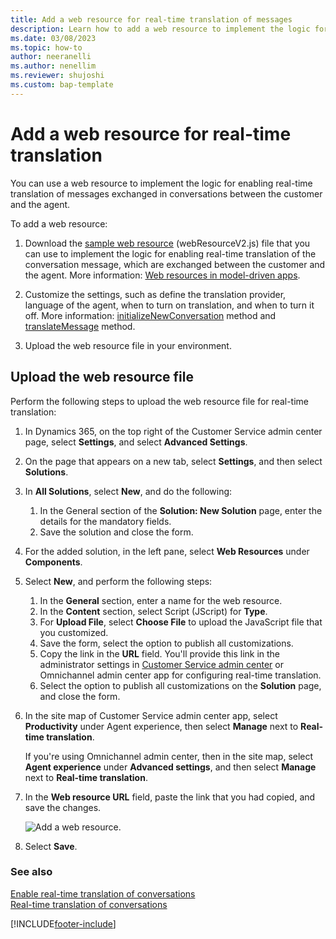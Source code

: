 ```yaml
---
title: Add a web resource for real-time translation of messages
description: Learn how to add a web resource to implement the logic for enabling real-time translation of messages exchanged between your customers and agents.
ms.date: 03/08/2023
ms.topic: how-to
author: neeranelli
ms.author: nenellim
ms.reviewer: shujoshi
ms.custom: bap-template
---
```

# Add a web resource for real-time translation

You can use a web resource to implement the logic for enabling real-time translation of messages exchanged in conversations between the customer and the agent.

To add a web resource:

1. Download the [sample web resource](https://github.com/microsoft/Dynamics365-Apps-Samples/tree/master/customer-service/omnichannel/real-time-translation) (webResourceV2.js) file that you can use to implement the logic for enabling real-time translation of the conversation message, which are exchanged between the customer and the agent. More information: [Web resources in model-driven apps](/powerapps/developer/model-driven-apps/web-resources).

2. Customize the settings, such as define the translation provider, language of the agent, when to turn on translation, and when to turn it off. More information: [initializeNewConversation](../develop/reference/methods/initializeNewConversation.md) method and [translateMessage](../develop/reference/methods/translateMessage.md) method.

3. Upload the web resource file in your environment.

## Upload the web resource file

Perform the following steps to upload the web resource file for real-time translation:

1. In Dynamics 365, on the top right of the Customer Service admin center page, select **Settings**, and select **Advanced Settings**.

2. On the page that appears on a new tab, select **Settings**, and then select **Solutions**.

3. In **All Solutions**, select **New**, and do the following:
   1. In the General section of the **Solution: New Solution** page, enter the details for the mandatory fields.
   2. Save the solution and close the form.

4. For the added solution, in the left pane, select **Web Resources** under **Components**.

5. Select **New**, and perform the following steps:
   1. In the **General** section, enter a name for the web resource.
   2. In the **Content** section, select Script (JScript) for **Type**.
   3. For **Upload File**, select **Choose File** to upload the JavaScript file that you customized.
   4. Save the form, select the option to publish all customizations.
   5. Copy the link in the **URL** field. You'll provide this link in the administrator settings in [Customer Service admin center](implement/cs-admin-center.md) or Omnichannel admin center app for configuring real-time translation.
   6. Select the option to publish all customizations on the **Solution** page, and close the form.

6. In the site map of Customer Service admin center app, select **Productivity** under Agent experience, then select **Manage** next to **Real-time translation**.

    If you're using Omnichannel admin center, then in the site map, select **Agent experience** under **Advanced settings**, and then select **Manage** next to **Real-time translation**.

7. In the **Web resource URL** field, paste the link that you had copied, and save the changes.

   ![Add a web resource.](../media/real-time-translation-web-resource.png "Add a web resource")
8. Select **Save**.

### See also

[Enable real-time translation of conversations](../administer/enable-real-time-translation.md)  
[Real-time translation of conversations](../administer/oc-real-time-translation.md)  


[!INCLUDE[footer-include](../../includes/footer-banner.md)]
